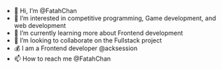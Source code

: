 - 👋 Hi, I’m @FatahChan
- 👀 I’m interested in competitive programming, Game development, and web development
- 🌱 I’m currently learning more about Frontend development
- 💞️ I’m looking to collaborate on the Fullstack project
- 💰 I am a Frontend developer @acksession
- 📫 How to reach me @FatahChan

<!---
FatahChan/FatahChan is a ✨ special ✨ repository because its `README.md` (this file) appears on your GitHub profile.
You can click the Preview link to take a look at your changes.
--->
